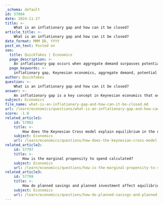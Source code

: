 ```yaml
---
_schema: default
id: 57804
date: 2024-11-27
title: >-
    What is an inflationary gap and how can it be closed?
article_title: >-
    What is an inflationary gap and how can it be closed?
date_format: MMM DD, YYYY
post_on_text: Posted on
seo:
  title: QuickTakes | Economics
  page_description: >-
    An inflationary gap occurs when aggregate demand surpasses potential output, causing inflationary pressures. It can be closed through contractionary fiscal policy, monetary policy adjustments, and long-run supply changes.
  page_keywords: >-
    inflationary gap, Keynesian economics, aggregate demand, potential output, fiscal policy, monetary policy, contractionary policy, economic equilibrium, GDP, price pressure
author: QuickTakes
question: >-
    What is an inflationary gap and how can it be closed?
answer: >-
    An inflationary gap is a key concept in Keynesian economics that occurs when the aggregate demand for goods and services exceeds the economy's potential output, leading to upward pressure on prices. This situation arises when the level of real GDP at equilibrium (denoted as $E_0$) is above the potential GDP, which is the maximum sustainable output of the economy without causing inflation. In mathematical terms, this can be expressed as:\n\n$$\nC + I + G + (X - M) > Y_f\n$$\n\nwhere $C$ is consumption, $I$ is investment, $G$ is government spending, $X$ is exports, $M$ is imports, and $Y_f$ is the full employment output level.\n\nThe inflationary gap can be illustrated in the Keynesian cross model, where the aggregate demand curve intersects the 45-degree line above the potential output level. This results in increased demand for goods and services, which can lead to price rises as firms attempt to meet the excess demand.\n\nTo close an inflationary gap, policymakers can implement several strategies:\n\n1. **Contractionary Fiscal Policy**: This involves reducing government expenditure and increasing taxes to decrease overall demand in the economy. By incurring a budget surplus, the government can help to lower aggregate demand, thereby closing the gap.\n\n2. **Monetary Policy**: Central banks can also play a role by decreasing the money supply. This can be achieved through raising interest rates, which discourages borrowing and spending, thus reducing aggregate demand.\n\n3. **Long-Run Adjustments**: In the long run, the short-run aggregate supply (SRAS) curve may shift leftward due to higher nominal wages resulting from increased prices. This adjustment can help to close the inflationary gap as the economy moves back toward its potential output.\n\n4. **Expansionary Fiscal Policy**: While this may seem counterintuitive, in certain contexts, targeted expansionary policies can be used to manage demand more effectively, ensuring that it aligns with the economy's capacity without leading to excessive inflation.\n\nIn summary, an inflationary gap indicates an overheated economy where demand exceeds supply, and it can be closed through a combination of fiscal and monetary policies aimed at reducing aggregate demand and allowing the economy to stabilize at its potential output.
subject: Economics
file_name: what-is-an-inflationary-gap-and-how-can-it-be-closed.md
url: /learn/economics/questions/what-is-an-inflationary-gap-and-how-can-it-be-closed
score: -1.0
related_article1:
    id: 57802
    title: >-
        How does the Keynesian Cross model explain equilibrium in the economy?
    subject: Economics
    url: /learn/economics/questions/how-does-the-keynesian-cross-model-explain-equilibrium-in-the-economy
related_article2:
    id: 57797
    title: >-
        How is the marginal propensity to spend calculated?
    subject: Economics
    url: /learn/economics/questions/how-is-the-marginal-propensity-to-spend-calculated
related_article3:
    id: 57799
    title: >-
        How do planned savings and planned investment affect equilibrium national income?
    subject: Economics
    url: /learn/economics/questions/how-do-planned-savings-and-planned-investment-affect-equilibrium-national-income
---
```


&nbsp;